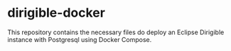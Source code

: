 # dirigible-docker
This repository contains the necessary files do deploy an Eclipse Dirigible instance with Postgresql using Docker Compose.
